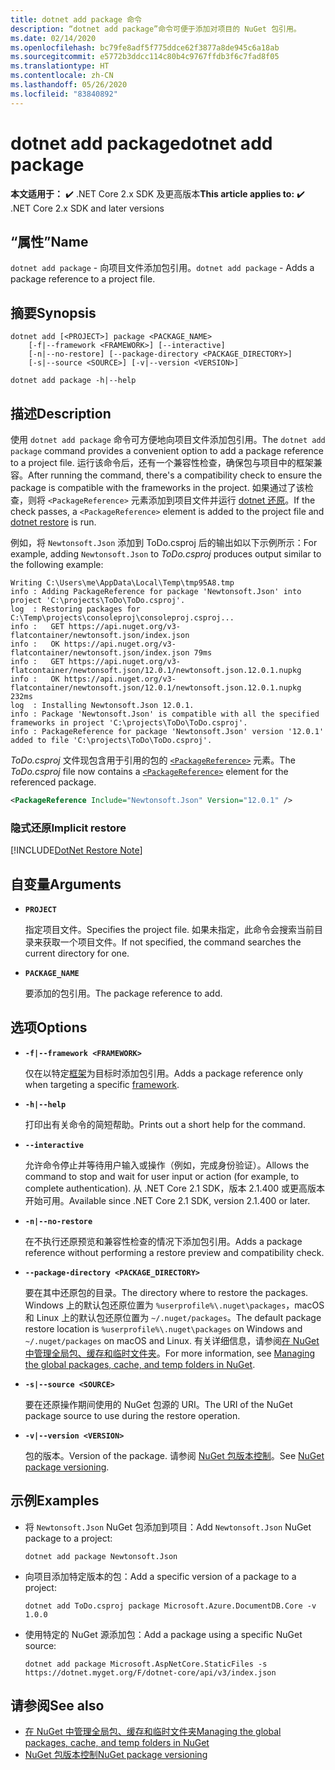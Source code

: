 ```yaml
---
title: dotnet add package 命令
description: “dotnet add package”命令可便于添加对项目的 NuGet 包引用。
ms.date: 02/14/2020
ms.openlocfilehash: bc79fe8adf5f775ddce62f3877a8de945c6a18ab
ms.sourcegitcommit: e5772b3ddcc114c80b4c9767ffdb3f6c7fad8f05
ms.translationtype: HT
ms.contentlocale: zh-CN
ms.lasthandoff: 05/26/2020
ms.locfileid: "83840892"
---
```

# <a name="dotnet-add-package"></a><span data-ttu-id="fd47b-103">dotnet add package</span><span class="sxs-lookup"><span data-stu-id="fd47b-103">dotnet add package</span></span>

<span data-ttu-id="fd47b-104">**本文适用于：** ✔️ .NET Core 2.x SDK 及更高版本</span><span class="sxs-lookup"><span data-stu-id="fd47b-104">**This article applies to:** ✔️ .NET Core 2.x SDK and later versions</span></span>

## <a name="name"></a><span data-ttu-id="fd47b-105">“属性”</span><span class="sxs-lookup"><span data-stu-id="fd47b-105">Name</span></span>

<span data-ttu-id="fd47b-106">`dotnet add package` - 向项目文件添加包引用。</span><span class="sxs-lookup"><span data-stu-id="fd47b-106">`dotnet add package` - Adds a package reference to a project file.</span></span>

## <a name="synopsis"></a><span data-ttu-id="fd47b-107">摘要</span><span class="sxs-lookup"><span data-stu-id="fd47b-107">Synopsis</span></span>

```dotnetcli
dotnet add [<PROJECT>] package <PACKAGE_NAME>
    [-f|--framework <FRAMEWORK>] [--interactive]
    [-n|--no-restore] [--package-directory <PACKAGE_DIRECTORY>]
    [-s|--source <SOURCE>] [-v|--version <VERSION>]

dotnet add package -h|--help
```

## <a name="description"></a><span data-ttu-id="fd47b-108">描述</span><span class="sxs-lookup"><span data-stu-id="fd47b-108">Description</span></span>

<span data-ttu-id="fd47b-109">使用 `dotnet add package` 命令可方便地向项目文件添加包引用。</span><span class="sxs-lookup"><span data-stu-id="fd47b-109">The `dotnet add package` command provides a convenient option to add a package reference to a project file.</span></span> <span data-ttu-id="fd47b-110">运行该命令后，还有一个兼容性检查，确保包与项目中的框架兼容。</span><span class="sxs-lookup"><span data-stu-id="fd47b-110">After running the command, there's a compatibility check to ensure the package is compatible with the frameworks in the project.</span></span> <span data-ttu-id="fd47b-111">如果通过了该检查，则将 `<PackageReference>` 元素添加到项目文件并运行 [dotnet 还原](dotnet-restore.md)。</span><span class="sxs-lookup"><span data-stu-id="fd47b-111">If the check passes, a `<PackageReference>` element is added to the project file and [dotnet restore](dotnet-restore.md) is run.</span></span>

<span data-ttu-id="fd47b-112">例如，将 `Newtonsoft.Json` 添加到 ToDo.csproj 后的输出如以下示例所示：</span><span class="sxs-lookup"><span data-stu-id="fd47b-112">For example, adding `Newtonsoft.Json` to *ToDo.csproj* produces output similar to the following example:</span></span>

```console
Writing C:\Users\me\AppData\Local\Temp\tmp95A8.tmp
info : Adding PackageReference for package 'Newtonsoft.Json' into project 'C:\projects\ToDo\ToDo.csproj'.
log  : Restoring packages for C:\Temp\projects\consoleproj\consoleproj.csproj...
info :   GET https://api.nuget.org/v3-flatcontainer/newtonsoft.json/index.json
info :   OK https://api.nuget.org/v3-flatcontainer/newtonsoft.json/index.json 79ms
info :   GET https://api.nuget.org/v3-flatcontainer/newtonsoft.json/12.0.1/newtonsoft.json.12.0.1.nupkg
info :   OK https://api.nuget.org/v3-flatcontainer/newtonsoft.json/12.0.1/newtonsoft.json.12.0.1.nupkg 232ms
log  : Installing Newtonsoft.Json 12.0.1.
info : Package 'Newtonsoft.Json' is compatible with all the specified frameworks in project 'C:\projects\ToDo\ToDo.csproj'.
info : PackageReference for package 'Newtonsoft.Json' version '12.0.1' added to file 'C:\projects\ToDo\ToDo.csproj'.
```

<span data-ttu-id="fd47b-113">*ToDo.csproj* 文件现包含用于引用的包的 [`<PackageReference>`](/nuget/consume-packages/package-references-in-project-files) 元素。</span><span class="sxs-lookup"><span data-stu-id="fd47b-113">The *ToDo.csproj* file now contains a [`<PackageReference>`](/nuget/consume-packages/package-references-in-project-files) element for the referenced package.</span></span>

```xml
<PackageReference Include="Newtonsoft.Json" Version="12.0.1" />
```

### <a name="implicit-restore"></a><span data-ttu-id="fd47b-114">隐式还原</span><span class="sxs-lookup"><span data-stu-id="fd47b-114">Implicit restore</span></span>

[!INCLUDE[DotNet Restore Note](../../../includes/dotnet-restore-note.md)]

## <a name="arguments"></a><span data-ttu-id="fd47b-115">自变量</span><span class="sxs-lookup"><span data-stu-id="fd47b-115">Arguments</span></span>

- **`PROJECT`**

  <span data-ttu-id="fd47b-116">指定项目文件。</span><span class="sxs-lookup"><span data-stu-id="fd47b-116">Specifies the project file.</span></span> <span data-ttu-id="fd47b-117">如果未指定，此命令会搜索当前目录来获取一个项目文件。</span><span class="sxs-lookup"><span data-stu-id="fd47b-117">If not specified, the command searches the current directory for one.</span></span>

- **`PACKAGE_NAME`**

  <span data-ttu-id="fd47b-118">要添加的包引用。</span><span class="sxs-lookup"><span data-stu-id="fd47b-118">The package reference to add.</span></span>

## <a name="options"></a><span data-ttu-id="fd47b-119">选项</span><span class="sxs-lookup"><span data-stu-id="fd47b-119">Options</span></span>

- **`-f|--framework <FRAMEWORK>`**

  <span data-ttu-id="fd47b-120">仅在以特定[框架](../../standard/frameworks.md)为目标时添加包引用。</span><span class="sxs-lookup"><span data-stu-id="fd47b-120">Adds a package reference only when targeting a specific [framework](../../standard/frameworks.md).</span></span>

- **`-h|--help`**

  <span data-ttu-id="fd47b-121">打印出有关命令的简短帮助。</span><span class="sxs-lookup"><span data-stu-id="fd47b-121">Prints out a short help for the command.</span></span>

- **`--interactive`**

  <span data-ttu-id="fd47b-122">允许命令停止并等待用户输入或操作（例如，完成身份验证）。</span><span class="sxs-lookup"><span data-stu-id="fd47b-122">Allows the command to stop and wait for user input or action (for example, to complete authentication).</span></span> <span data-ttu-id="fd47b-123">从 .NET Core 2.1 SDK，版本 2.1.400 或更高版本开始可用。</span><span class="sxs-lookup"><span data-stu-id="fd47b-123">Available since .NET Core 2.1 SDK, version 2.1.400 or later.</span></span>

- **`-n|--no-restore`**

  <span data-ttu-id="fd47b-124">在不执行还原预览和兼容性检查的情况下添加包引用。</span><span class="sxs-lookup"><span data-stu-id="fd47b-124">Adds a package reference without performing a restore preview and compatibility check.</span></span>

- **`--package-directory <PACKAGE_DIRECTORY>`**

  <span data-ttu-id="fd47b-125">要在其中还原包的目录。</span><span class="sxs-lookup"><span data-stu-id="fd47b-125">The directory where to restore the packages.</span></span> <span data-ttu-id="fd47b-126">Windows 上的默认包还原位置为 `%userprofile%\.nuget\packages`，macOS 和 Linux 上的默认包还原位置为 `~/.nuget/packages`。</span><span class="sxs-lookup"><span data-stu-id="fd47b-126">The default package restore location is `%userprofile%\.nuget\packages` on Windows and `~/.nuget/packages` on macOS and Linux.</span></span> <span data-ttu-id="fd47b-127">有关详细信息，请参阅[在 NuGet 中管理全局包、缓存和临时文件夹](https://docs.microsoft.com/nuget/consume-packages/managing-the-global-packages-and-cache-folders)。</span><span class="sxs-lookup"><span data-stu-id="fd47b-127">For more information, see [Managing the global packages, cache, and temp folders in NuGet](https://docs.microsoft.com/nuget/consume-packages/managing-the-global-packages-and-cache-folders).</span></span>

- **`-s|--source <SOURCE>`**

  <span data-ttu-id="fd47b-128">要在还原操作期间使用的 NuGet 包源的 URI。</span><span class="sxs-lookup"><span data-stu-id="fd47b-128">The URI of the NuGet package source to use during the restore operation.</span></span>

- **`-v|--version <VERSION>`**

  <span data-ttu-id="fd47b-129">包的版本。</span><span class="sxs-lookup"><span data-stu-id="fd47b-129">Version of the package.</span></span> <span data-ttu-id="fd47b-130">请参阅 [NuGet 包版本控制](https://docs.microsoft.com/nuget/reference/package-versioning)。</span><span class="sxs-lookup"><span data-stu-id="fd47b-130">See [NuGet package versioning](https://docs.microsoft.com/nuget/reference/package-versioning).</span></span>

## <a name="examples"></a><span data-ttu-id="fd47b-131">示例</span><span class="sxs-lookup"><span data-stu-id="fd47b-131">Examples</span></span>

- <span data-ttu-id="fd47b-132">将 `Newtonsoft.Json` NuGet 包添加到项目：</span><span class="sxs-lookup"><span data-stu-id="fd47b-132">Add `Newtonsoft.Json` NuGet package to a project:</span></span>

  ```dotnetcli
  dotnet add package Newtonsoft.Json
  ```

- <span data-ttu-id="fd47b-133">向项目添加特定版本的包：</span><span class="sxs-lookup"><span data-stu-id="fd47b-133">Add a specific version of a package to a project:</span></span>

  ```dotnetcli
  dotnet add ToDo.csproj package Microsoft.Azure.DocumentDB.Core -v 1.0.0
  ```

- <span data-ttu-id="fd47b-134">使用特定的 NuGet 源添加包：</span><span class="sxs-lookup"><span data-stu-id="fd47b-134">Add a package using a specific NuGet source:</span></span>

  ```dotnetcli
  dotnet add package Microsoft.AspNetCore.StaticFiles -s https://dotnet.myget.org/F/dotnet-core/api/v3/index.json
  ```

## <a name="see-also"></a><span data-ttu-id="fd47b-135">请参阅</span><span class="sxs-lookup"><span data-stu-id="fd47b-135">See also</span></span>

- [<span data-ttu-id="fd47b-136">在 NuGet 中管理全局包、缓存和临时文件夹</span><span class="sxs-lookup"><span data-stu-id="fd47b-136">Managing the global packages, cache, and temp folders in NuGet</span></span>](https://docs.microsoft.com/nuget/consume-packages/managing-the-global-packages-and-cache-folders)
- [<span data-ttu-id="fd47b-137">NuGet 包版本控制</span><span class="sxs-lookup"><span data-stu-id="fd47b-137">NuGet package versioning</span></span>](https://docs.microsoft.com/nuget/reference/package-versioning)

